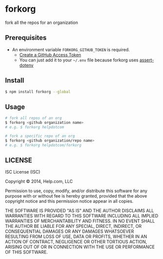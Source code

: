 # forkorg

fork all the repos for an organization

## Prerequisites

- An environment variable `FORKORG_GITHUB_TOKEN` is required.
  - [Create a GitHub Access Token](https://help.github.com/articles/creating-an-access-token-for-command-line-use/)
  - You can just add it to your `~/.env` file because forkorg uses [assert-dotenv](https://github.com/busterc/assert-dotenv)

## Install

```sh
$ npm install forkorg --global
```

## Usage

```sh
# fork all repos of an org
$ forkorg <github organization name>
# e.g. $ forkorg helpdotcom

# fork a specific repo of an org
$ forkorg <github organization/repo name>
# e.g. $ forkorg helpdotcom/forkorg
```

## LICENSE

ISC License (ISC)

Copyright &copy; 2014, Help.com, LLC

Permission to use, copy, modify, and/or distribute this software for any purpose with or without fee is hereby granted, provided that the above copyright notice and this permission notice appear in all copies.

THE SOFTWARE IS PROVIDED "AS IS" AND THE AUTHOR DISCLAIMS ALL WARRANTIES WITH REGARD TO THIS SOFTWARE INCLUDING ALL IMPLIED WARRANTIES OF MERCHANTABILITY AND FITNESS. IN NO EVENT SHALL THE AUTHOR BE LIABLE FOR ANY SPECIAL, DIRECT, INDIRECT, OR CONSEQUENTIAL DAMAGES OR ANY DAMAGES WHATSOEVER RESULTING FROM LOSS OF USE, DATA OR PROFITS, WHETHER IN AN ACTION OF CONTRACT, NEGLIGENCE OR OTHER TORTIOUS ACTION, ARISING OUT OF OR IN CONNECTION WITH THE USE OR PERFORMANCE OF THIS SOFTWARE.